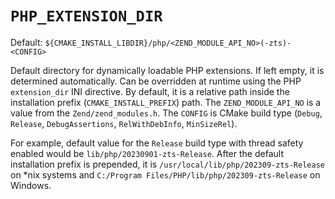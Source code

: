 # `PHP_EXTENSION_DIR`

Default: `${CMAKE_INSTALL_LIBDIR}/php/<ZEND_MODULE_API_NO>(-zts)-<CONFIG>`

Default directory for dynamically loadable PHP extensions. If left empty, it is
determined automatically. Can be overridden at runtime using the PHP
`extension_dir` INI directive. By default, it is a relative path inside the
installation prefix (`CMAKE_INSTALL_PREFIX`) path. The `ZEND_MODULE_API_NO` is a
value from the `Zend/zend_modules.h`. The `CONFIG` is CMake build type (`Debug`,
`Release`, `DebugAssertions`, `RelWithDebInfo`, `MinSizeRel`).

For example, default value for the `Release` build type with thread safety
enabled would be `lib/php/20230901-zts-Release`. After the default installation
prefix is prepended, it is `/usr/local/lib/php/202309-zts-Release` on \*nix
systems and `C:/Program Files/PHP/lib/php/202309-zts-Release` on Windows.
